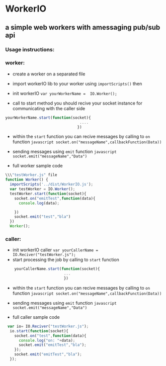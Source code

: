 # WorkerIO
## a simple web workers with amessaging pub/sub api  


### Usage instructions:
### worker:
* create a worker on a separated  file
* import workerIO  lib to your worker  using ```importScripts()```  then


* init workerIO ```var yourWorkerName =  IO.Worker();```
*  call to start method you should recive your socket instance for communicating with the caller side



```javascript
yourWorkerName.start(function(socket){
                                 ....
                                })
```
*  within the ```start``` function you can recive messages by calling to ``on`` function
        ```javascript
          socket.on("messageName",callbackFunction(Data))
          ```

*  sending messages using ```emit``` function
   ```javascript  socket.emit("messageName","Data") ```

* full worker sample code

```javascript
\\\"testWorker.js" file
function Worker() {
  importScripts('../dist/WorkerIO.js');
  var testWorker = IO.Worker();
  testWorker.start(function(socket){
    socket.on("emitTest",function(data){
      console.log(data);

    })
    socket.emit("test","bla")
  })
  Worker();
```

### caller:
*  init workerIO caller ```var yourCallerName =  IO.Reciver("testWorker.js");```
*   start processing the job by calling to ```start``` function
  ```javascript
      yourCallerName.start(function(socket){
                            ...
                            })
  ```
*  within the ```start``` function you can recive messages by calling to ``on`` function
        ```javascript
          socket.on("messageName",callbackFunction(Data))
          ```

*  sending messages using ```emit``` function
   ```javascript  socket.emit("messageName","Data") ```

* full caller sample code


```javascript
 var io= IO.Reciver("testWorker.js");
  io.start(function(socket){
    socket.on("test",function(data){
      console.log("on: "+data);
      socket.emit("emitTest","bla");
    });
    socket.emit("emitTest","bla");
  });
```  
